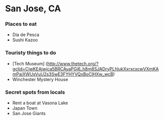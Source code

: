 # San Jose, CA

### Places to eat
- Dia de Pesca
- Sushi Kazoo

### Touristy things to do
- [Tech Museum] (http://www.thetech.org/?gclid=CjwKEAjwjca5BRCAyaPGi6_h8m8SJADryPLhlukXxrxcxcwVXmKAmPaiXWUsVuU2s3SwE3FYHYVQxBoClHXw_wcB)
- Winchester Mystery House

### Secret spots from locals
- Rent a boat at Vasona Lake
- Japan Town
- San Jose Giants 

